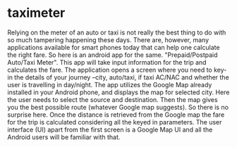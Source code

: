 taximeter
=========
Relying on the meter of an auto or taxi is not really the best thing to do with so much tampering happening these days. There are, however, many applications available for smart phones today that can help one calculate the right fare.
So here is an android app for the same. "Prepaid/Postpaid Auto/Taxi Meter".
This app will take input information for the trip and calculates the fare.
The application opens a screen where you need to key-in the details of your journey –city, auto/taxi, if taxi AC/NAC and whether the user is travelling in day/night.
The app utilizes the Google Map already installed in your Android phone, and displays the map for selected city. Here the user needs to select the source and destination. Then the map gives you the best possible route (whatever Google map suggests). So there is no surprise here. Once the distance is retrieved from the Google map the fare for the trip is calculated considering all the keyed in parameters. The user interface (UI) apart from the first screen is a Google Map UI and all the Android users will be familiar with that.
